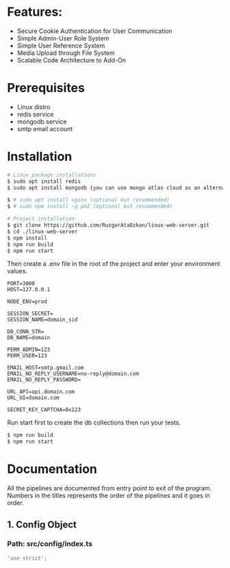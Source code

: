 # Features:

- Secure Cookie Authentication for User Communication
- Simple Admin-User Role System
- Simple User Reference System
- Media Upload through File System
- Scalable Code Architecture to Add-On

# Prerequisites

- Linux distro
- redis service
- mongodb service
- smtp email account

# Installation

```bash
# Linux package installations
$ sudo apt install redis
$ sudo apt install mongodb (you can use mongo atlas cloud as an alternative to mongodb package)

$ # sudo apt install nginx (optional but recommended)
$ # sudo npm install -g pm2 (optional but recommended)

# Project installation
$ git clone https://github.com/RuzgarAtaOzkan/linux-web-server.git
$ cd ./linux-web-server
$ npm install
$ npm run build
$ npm run start
```

Then create a .env file in the root of the project and enter your environment values.

```.env
PORT=3000
HOST=127.0.0.1

NODE_ENV=prod

SESSION_SECRET=
SESSION_NAME=domain_sid

DB_CONN_STR=
DB_NAME=domain

PERM_ADMIN=123
PERM_USER=123

EMAIL_HOST=smtp.gmail.com
EMAIL_NO_REPLY_USERNAME=no-reply@domain.com
EMAIL_NO_REPLY_PASSWORD=

URL_API=api.domain.com
URL_UI=domain.com

SECRET_KEY_CAPTCHA=0x123

```

Run start first to create the db collections then run your tests.

```bash
$ npm run build
$ npm run start
```

# Documentation

All the pipelines are documented from entry point to exit of the program.
Numbers in the titles represents the order of the pipelines and it goes in order.

## 1. Config Object

### Path: src/config/index.ts

```javascript
'use strict';
```
